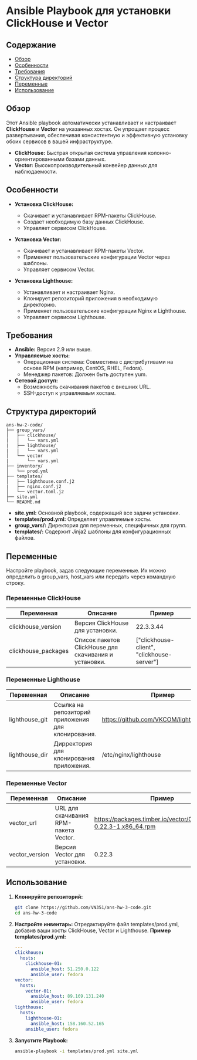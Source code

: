 # Ansible Playbook для установки ClickHouse и Vector

## Содержание
- [Обзор](#обзор)
- [Особенности](#особенности)
- [Требования](#требования)
- [Структура директорий](#структура-директорий)
- [Переменные](#переменные)
- [Использование](#использование)


## Обзор

Этот Ansible playbook автоматически устанавливает и настраивает **ClickHouse** и **Vector** на указанных хостах. Он упрощает процесс развертывания, обеспечивая консистентную и эффективную установку обоих сервисов в вашей инфраструктуре.

- **ClickHouse:** Быстрая открытая система управления колонно-ориентированными базами данных.
- **Vector:** Высокопроизводительный конвейер данных для наблюдаемости.

## Особенности

- **Установка ClickHouse:**
  - Скачивает и устанавливает RPM-пакеты ClickHouse.
  - Создает необходимую базу данных ClickHouse.
  - Управляет сервисом ClickHouse.

- **Установка Vector:**
  - Скачивает и устанавливает RPM-пакеты Vector.
  - Применяет пользовательские конфигурации Vector через шаблоны.
  - Управляет сервисом Vector.

- **Установка Lighthouse:**
  - Устанавливает и настраивает Nginx.
  - Клонирует репозиторий приложения в необходимую директорию.
  - Применяет пользовательские конфигурации Nginx и Lighthouse.
  - Управляет сервисом Lighthouse.

## Требования

- **Ansible:** Версия 2.9 или выше.
- **Управляемые хосты:**
  - Операционная система: Совместима с дистрибутивами на основе RPM (например, CentOS, RHEL, Fedora).
  - Менеджер пакетов: Должен быть доступен yum.
- **Сетевой доступ:**
  - Возможность скачивания пакетов с внешних URL.
  - SSH-доступ к управляемым хостам.

## Структура директорий
  ```
  ans-hw-2-code/
  ├── group_vars/
  │   ├── clickhouse/
  |   |   └── vars.yml 
  |   ├── lighthouse/
  |   |   └── vars.yml         
  │   └── vector
  |       └── vars.yml
  ├── inventory/
  │   └── prod.yml
  ├── templates/
  │   ├── lighthouse.conf.j2
  |   ├── nginx.conf.j2
  │   └── vector.toml.j2
  ├── site.yml
  └── README.md
  ```
- **site.yml:** Основной playbook, содержащий все задачи установки.
- **templates/prod.yml:** Определяет управляемые хосты.
- **group_vars/:** Директория для переменных, специфичных для групп.
- **templates/:** Содержит Jinja2 шаблоны для конфигурационных файлов.

## Переменные

Настройте playbook, задав следующие переменные. Их можно определить в group_vars, host_vars или передать через командную строку.

### Переменные ClickHouse

| Переменная              | Описание                                             | Пример                       |
|-------------------------|------------------------------------------------------|------------------------------|
| clickhouse_version    | Версия ClickHouse для установки.                     | 22.3.3.44                   |
| clickhouse_packages   | Список пакетов ClickHouse для скачивания и установки.| ["clickhouse-client", "clickhouse-server"] |

### Переменные Lighthouse

| Переменная              | Описание                                             | Пример                       |
|-------------------------|------------------------------------------------------|------------------------------|
| lighthouse_git   | Ссылка на репозиторий приложения для клонирования.           | https://github.com/VKCOM/lighthouse.git44                   |
| lighthouse_dir   | Дирректория для клонирования приложения. | /etc/nginx/lighthouse |

### Переменные Vector

| Переменная            | Описание                                            | Пример                                                             |
|-----------------------|-----------------------------------------------------|--------------------------------------------------------------------|
| vector_url          | URL для скачивания RPM-пакета Vector.               | https://packages.timber.io/vector/0.22.3/vector-0.22.3-1.x86_64.rpm   |
| vector_version      | Версия Vector для установки.                        | 0.22.3                                                           |


## Использование

1. **Клонируйте репозиторий:**
    ```bash
    git clone https://github.com/VN351/ans-hw-3-code.git
    cd ans-hw-3-code
    ```
2. **Настройте инвентарь:**
   Отредактируйте файл templates/prod.yml, добавив ваши хосты ClickHouse, Vector и Lighthouse.
   **Пример templates/prod.yml:**
    ```yml
    ---
    clickhouse:
      hosts:
        clickhouse-01:
          ansible_host: 51.250.0.122
          ansible_user: fedora
    vector:
      hosts:
        vector-01:
          ansible_host: 89.169.131.240
          ansible_user: fedora
    lighthouse:
      hosts:
        lighthouse-01:
          ansible_host: 158.160.52.165
        ansible_user: fedora
    ```
3. **Запустите Playbook:**
    ```bash
    ansible-playbook -i templates/prod.yml site.yml
    ```  


